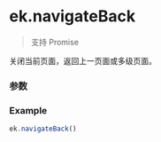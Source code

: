 # ek.navigateBack

> <Icon type="success" /> 支持 Promise

关闭当前页面，返回上一页面或多级页面。

### 参数

<Props :data="props" options />

### Example

```ts
ek.navigateBack()
```

<script setup>
const props = [
  {
    name: 'delta',
    type: 'number',
    default: '1',
    required: false,
    desc: '返回的页面数，如果 delta 大于现有页面数，则返回到首页'
  },
]
</script>
